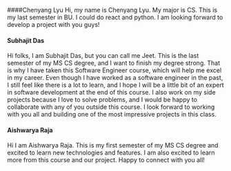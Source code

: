 
####Chenyang Lyu
Hi, my name is Chenyang Lyu. My major is CS. This is my last semester in BU. I could do react and python. I am looking forward to develop a project with you guys!

#### Subhajit Das
Hi folks, I am Subhajit Das, but you can call me Jeet. This is the last semester of my MS CS degree, and I want to finish my degree strong. That is why I have taken this Software Engineer course, which will help me excel in my career. Even though I have worked as a software engineer in the past, I still feel like there is a lot to learn, and I hope I will be a little bit of an expert in software development at the end of this course. I also work on my side projects because I love to solve problems, and I would be happy to collaborate with any of you outside this course. I look forward to working with you all and building one of the most impressive projects in this class.

#### Aishwarya Raja
Hi I am Aishwarya Raja. This is my first semester of my MS CS degree and excited to learn new technologies and features. I am also excited to learn more from this course and our project. Happy to connect with you all! 
